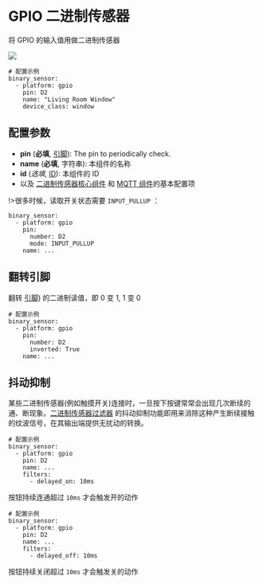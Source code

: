 # GPIO 二进制传感器

将 GPIO 的输入值用做二进制传感器

![](https://ws1.sinaimg.cn/large/007fN5Xegy1fxdj3i5ot4j30mw02yq2v.jpg)

```
# 配置示例
binary_sensor:
  - platform: gpio
    pin: D2
    name: "Living Room Window"
    device_class: window
```

## 配置参数

- **pin** (**必填**, [引脚](mqtt/guides/configuration-types#引脚)): The pin to periodically check.
- **name** (**必填**, 字符串): 本组件的名称
- **id** (*选填*, [ID](mqtt/guides/configuration-types#id)): 本组件的 ID
- 以及 [二进制传感器核心组件](mqtt/components/binary_sensor/) 和 [MQTT 组件](mqtt/components/mqtt#MQTT-组件基本配置项)的基本配置项


!>很多时候，读取开关状态需要 `INPUT_PULLUP` ：


```
binary_sensor:
  - platform: gpio
    pin:
      number: D2
      mode: INPUT_PULLUP
    name: ...
```

## 翻转引脚

翻转 [引脚](mqtt/guides/configuration-types#引脚)) 的二进制读值，即 0 变 1, 1 变 0


```
# 配置示例
binary_sensor:
  - platform: gpio
    pin:
      number: D2
      inverted: True
    name: ...
```

## 抖动抑制

某些二进制传感器(例如触摸开关)连接时，一旦按下按键常常会出现几次断续的通、断现象。[二进制传感器过滤器](mqtt/components/binary_sensor/#过滤器) 的抖动抑制功能即用来消除这种产生断续接触的纹波信号，在其输出端提供无扰动的转换。


```
# 配置示例
binary_sensor:
  - platform: gpio
    pin: D2
    name: ...
    filters:
      - delayed_on: 10ms
```

按钮持续连通超过 `10ms` 才会触发开的动作

```
# 配置示例
binary_sensor:
  - platform: gpio
    pin: D2
    name: ...
    filters:
      - delayed_off: 10ms
```

按钮持续关闭超过 `10ms` 才会触发关的动作